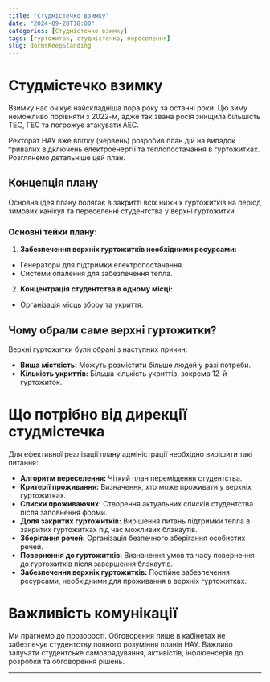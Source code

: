 ```yaml
---
title: "Студмістечко взимку"
date: "2024-09-28T18:00"
categories: [Студмістечко взимку]
tags: [гуртожиток, студмістечко, переселення]
slug: dormsKeepStanding 
---
```


# Студмістечко взимку

Взимку нас очікує найскладніша пора року за останні роки. Цю зиму неможливо порівняти з 2022-м, адже так звана росія знищила більшість ТЕС, ГЕС та погрожує атакувати АЕС.

Ректорат НАУ вже влітку (червень) розробив план дій на випадок тривалих відключень електроенергії та теплопостачання в гуртожитках. Розглянемо детальніше цей план.

## Концепція плану

Основна ідея плану полягає в закритті всіх нижніх гуртожитків на період зимових канікул
та переселенні студентства у верхні гуртожитки.

### Основні тейки плану:

1. **Забезпечення верхніх гуртожитків необхідними ресурсами:**
  - Генератори для підтримки електропостачання.
  - Системи опалення для забезпечення тепла.

2. **Концентрація студентства в одному місці:**
  - Організація місць збору та укриття.

## Чому обрали саме верхні гуртожитки?

Верхні гуртожитки були обрані з наступних причин:

- **Вища місткість:** Можуть розмістити більше людей у разі потреби.
- **Кількість укриттів:** Більша кількість укриттів, зокрема 12-й гуртожиток.

# Що потрібно від дирекції студмістечка

Для ефективної реалізації плану адміністрації необхідно вирішити такі питання:

- **Алгоритм переселення:** Чіткий план переміщення студентства.
- **Критерії проживання:** Визначення, хто може проживати у верхніх гуртожитках.
- **Списки проживаючих:** Створення актуальних списків студентства після заповнення форми.
- **Доля закритих гуртожитків:** Вирішення питань підтримки тепла в закритих гуртожитках під час можливих блэкаутів.
- **Зберігання речей:** Організація безпечного зберігання особистих речей.
- **Повернення до гуртожитків:** Визначення умов та часу повернення до гуртожитків після завершення блэкаутів.
- **Забезпечення верхніх гуртожитків:** Постійне забезпечення ресурсами, необхідними для проживання в верхніх гуртожитках.

# Важливість комунікації

Ми прагнемо до прозорості.
Обговорення лише в кабінетах не забезпечує студентству повного розуміння планів НАУ.
Важливо залучати студентське самоврядування, активістів, інфлюенсерів до розробки та обговорення рішень.

---
